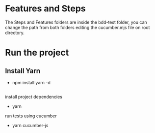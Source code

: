 # Features and Steps

The Steps and Features folders are inside the bdd-test folder, you can change the path from both folders editing the cucumber.mjs file on root directory.

# Run the project

## Install Yarn

- npm install yarn -d

## 

install project dependencies
- yarn

run tests using cucumber
- yarn cucumber-js
